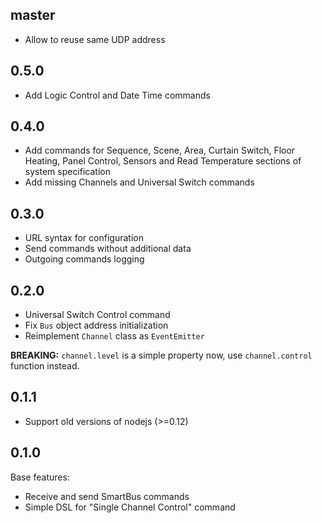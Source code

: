## master

  * Allow to reuse same UDP address

## 0.5.0

  * Add Logic Control and Date Time commands

## 0.4.0

  * Add commands for Sequence, Scene, Area, Curtain Switch, Floor Heating,
    Panel Control, Sensors and Read Temperature sections of
    system specification
  * Add missing Channels and Universal Switch commands

## 0.3.0

  * URL syntax for configuration
  * Send commands without additional data
  * Outgoing commands logging

## 0.2.0

  * Universal Switch Control command
  * Fix `Bus` object address initialization
  * Reimplement `Channel` class as `EventEmitter`

**BREAKING:** `channel.level` is a simple property now,
use `channel.control` function instead.

## 0.1.1

  * Support old versions of nodejs (>=0.12)

## 0.1.0

  Base features:

  * Receive and send SmartBus commands
  * Simple DSL for "Single Channel Control" command
